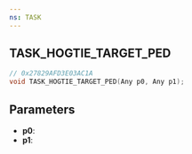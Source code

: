 ```yaml
---
ns: TASK
---
```

## TASK_HOGTIE_TARGET_PED

```c
// 0x27829AFD3E03AC1A
void TASK_HOGTIE_TARGET_PED(Any p0, Any p1);
```

## Parameters
* **p0**:
* **p1**:
